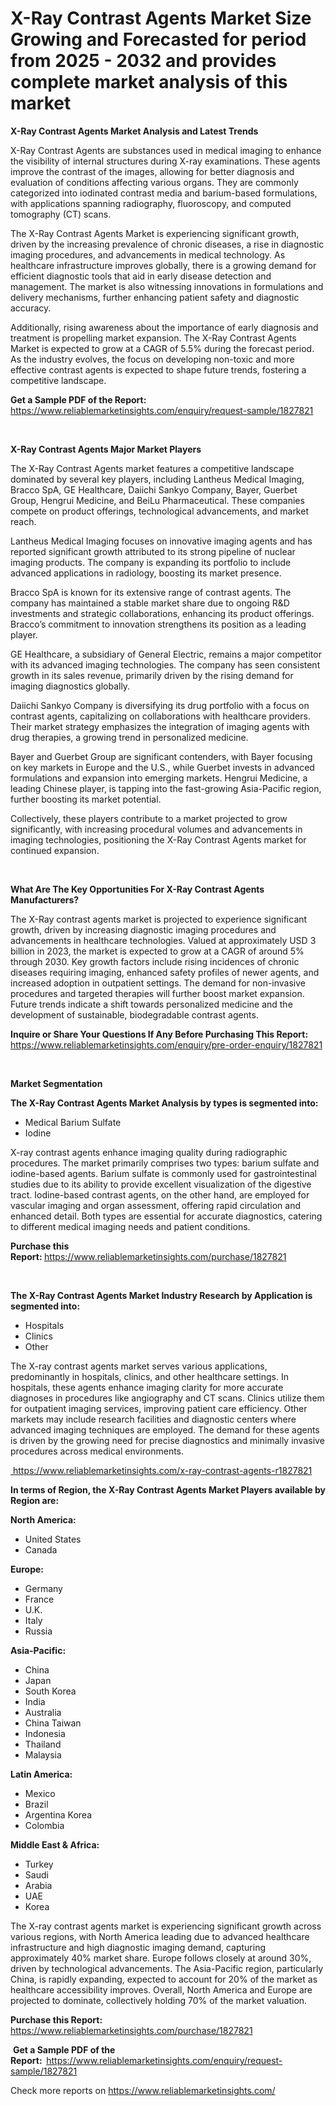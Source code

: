 <p><h1>X-Ray Contrast Agents Market Size Growing and Forecasted for period from 2025 - 2032 and provides complete market analysis of this market</h1></p><p><strong>X-Ray Contrast Agents Market Analysis and Latest Trends</strong></p>
<p><p>X-Ray Contrast Agents are substances used in medical imaging to enhance the visibility of internal structures during X-ray examinations. These agents improve the contrast of the images, allowing for better diagnosis and evaluation of conditions affecting various organs. They are commonly categorized into iodinated contrast media and barium-based formulations, with applications spanning radiography, fluoroscopy, and computed tomography (CT) scans.</p><p>The X-Ray Contrast Agents Market is experiencing significant growth, driven by the increasing prevalence of chronic diseases, a rise in diagnostic imaging procedures, and advancements in medical technology. As healthcare infrastructure improves globally, there is a growing demand for efficient diagnostic tools that aid in early disease detection and management. The market is also witnessing innovations in formulations and delivery mechanisms, further enhancing patient safety and diagnostic accuracy.</p><p>Additionally, rising awareness about the importance of early diagnosis and treatment is propelling market expansion. The X-Ray Contrast Agents Market is expected to grow at a CAGR of 5.5% during the forecast period. As the industry evolves, the focus on developing non-toxic and more effective contrast agents is expected to shape future trends, fostering a competitive landscape.</p></p>
<p><strong>Get a Sample PDF of the Report:&nbsp;</strong> <a href="https://www.reliablemarketinsights.com/enquiry/request-sample/1827821?utm_campaign=2953&utm_medium=2&utm_source=Github&utm_content=ia&utm_term=03042025&utm_id=x-ray-contrast-agents">https://www.reliablemarketinsights.com/enquiry/request-sample/1827821</a></p>
<p>&nbsp;</p>
<p><strong>X-Ray Contrast Agents Major Market Players</strong></p>
<p><p>The X-Ray Contrast Agents market features a competitive landscape dominated by several key players, including Lantheus Medical Imaging, Bracco SpA, GE Healthcare, Daiichi Sankyo Company, Bayer, Guerbet Group, Hengrui Medicine, and BeiLu Pharmaceutical. These companies compete on product offerings, technological advancements, and market reach.</p><p>Lantheus Medical Imaging focuses on innovative imaging agents and has reported significant growth attributed to its strong pipeline of nuclear imaging products. The company is expanding its portfolio to include advanced applications in radiology, boosting its market presence.</p><p>Bracco SpA is known for its extensive range of contrast agents. The company has maintained a stable market share due to ongoing R&D investments and strategic collaborations, enhancing its product offerings. Bracco’s commitment to innovation strengthens its position as a leading player.</p><p>GE Healthcare, a subsidiary of General Electric, remains a major competitor with its advanced imaging technologies. The company has seen consistent growth in its sales revenue, primarily driven by the rising demand for imaging diagnostics globally.</p><p>Daiichi Sankyo Company is diversifying its drug portfolio with a focus on contrast agents, capitalizing on collaborations with healthcare providers. Their market strategy emphasizes the integration of imaging agents with drug therapies, a growing trend in personalized medicine.</p><p>Bayer and Guerbet Group are significant contenders, with Bayer focusing on key markets in Europe and the U.S., while Guerbet invests in advanced formulations and expansion into emerging markets. Hengrui Medicine, a leading Chinese player, is tapping into the fast-growing Asia-Pacific region, further boosting its market potential.</p><p>Collectively, these players contribute to a market projected to grow significantly, with increasing procedural volumes and advancements in imaging technologies, positioning the X-Ray Contrast Agents market for continued expansion.</p></p>
<p>&nbsp;</p>
<p><strong>What Are The Key Opportunities For X-Ray Contrast Agents Manufacturers?</strong></p>
<p><p>The X-Ray contrast agents market is projected to experience significant growth, driven by increasing diagnostic imaging procedures and advancements in healthcare technologies. Valued at approximately USD 3 billion in 2023, the market is expected to grow at a CAGR of around 5% through 2030. Key growth factors include rising incidences of chronic diseases requiring imaging, enhanced safety profiles of newer agents, and increased adoption in outpatient settings. The demand for non-invasive procedures and targeted therapies will further boost market expansion. Future trends indicate a shift towards personalized medicine and the development of sustainable, biodegradable contrast agents.</p></p>
<p><strong>Inquire or Share Your Questions If Any Before Purchasing This Report:</strong> <a href="https://www.reliablemarketinsights.com/enquiry/pre-order-enquiry/1827821?utm_campaign=2953&utm_medium=2&utm_source=Github&utm_content=ia&utm_term=03042025&utm_id=x-ray-contrast-agents">https://www.reliablemarketinsights.com/enquiry/pre-order-enquiry/1827821</a></p>
<p>&nbsp;</p>
<p><strong>Market Segmentation</strong></p>
<p><strong>The X-Ray Contrast Agents Market Analysis by types is segmented into:</strong></p>
<p><ul><li>Medical Barium Sulfate</li><li>Iodine</li></ul></p>
<p><p>X-ray contrast agents enhance imaging quality during radiographic procedures. The market primarily comprises two types: barium sulfate and iodine-based agents. Barium sulfate is commonly used for gastrointestinal studies due to its ability to provide excellent visualization of the digestive tract. Iodine-based contrast agents, on the other hand, are employed for vascular imaging and organ assessment, offering rapid circulation and enhanced detail. Both types are essential for accurate diagnostics, catering to different medical imaging needs and patient conditions.</p></p>
<p><strong>Purchase this Report:&nbsp;</strong><a href="https://www.reliablemarketinsights.com/purchase/1827821?utm_campaign=2953&utm_medium=2&utm_source=Github&utm_content=ia&utm_term=03042025&utm_id=x-ray-contrast-agents">https://www.reliablemarketinsights.com/purchase/1827821</a></p>
<p>&nbsp;</p>
<p><strong>The X-Ray Contrast Agents Market Industry Research by Application is segmented into:</strong></p>
<p><ul><li>Hospitals</li><li>Clinics</li><li>Other</li></ul></p>
<p><p>The X-ray contrast agents market serves various applications, predominantly in hospitals, clinics, and other healthcare settings. In hospitals, these agents enhance imaging clarity for more accurate diagnoses in procedures like angiography and CT scans. Clinics utilize them for outpatient imaging services, improving patient care efficiency. Other markets may include research facilities and diagnostic centers where advanced imaging techniques are employed. The demand for these agents is driven by the growing need for precise diagnostics and minimally invasive procedures across medical environments.</p></p>
<p><a href="https://www.reliablemarketinsights.com/x-ray-contrast-agents-r1827821?utm_campaign=2953&utm_medium=2&utm_source=Github&utm_content=ia&utm_term=03042025&utm_id=x-ray-contrast-agents">&nbsp;https://www.reliablemarketinsights.com/x-ray-contrast-agents-r1827821</a></p>
<p><strong>In terms of Region, the X-Ray Contrast Agents Market Players available by Region are:</strong></p>
<p>
    <p> <strong> North America: </strong>
        <ul>
            <li>United States</li>
            <li>Canada</li>
        </ul>
        </p> 
    <p> <strong> Europe: </strong>
        <ul>
            <li>Germany</li>
            <li>France</li>
            <li>U.K.</li>
            <li>Italy</li>
            <li>Russia</li>
        </ul>
        </p> 
    <p> <strong> Asia-Pacific: </strong>
        <ul>
            <li>China</li>
            <li>Japan</li>
            <li>South Korea</li>
            <li>India</li>
            <li>Australia</li>
            <li>China Taiwan</li>
            <li>Indonesia</li>
            <li>Thailand</li>
            <li>Malaysia</li>
        </ul>
        </p> 
    <p> <strong> Latin America: </strong>
        <ul>
            <li>Mexico</li>
            <li>Brazil</li>
            <li>Argentina Korea</li>
            <li>Colombia</li>
        </ul>
        </p> 
    <p> <strong> Middle East & Africa: </strong>
        <ul>
            <li>Turkey</li>
            <li>Saudi</li>
            <li>Arabia</li>
            <li>UAE</li>
            <li>Korea</li>
        </ul>
    </p>
    </p>
<p><p>The X-ray contrast agents market is experiencing significant growth across various regions, with North America leading due to advanced healthcare infrastructure and high diagnostic imaging demand, capturing approximately 40% market share. Europe follows closely at around 30%, driven by technological advancements. The Asia-Pacific region, particularly China, is rapidly expanding, expected to account for 20% of the market as healthcare accessibility improves. Overall, North America and Europe are projected to dominate, collectively holding 70% of the market valuation.</p></p>
<p><strong>Purchase this Report: </strong><a href="https://www.reliablemarketinsights.com/purchase/1827821?utm_campaign=2953&utm_medium=2&utm_source=Github&utm_content=ia&utm_term=03042025&utm_id=x-ray-contrast-agents">https://www.reliablemarketinsights.com/purchase/1827821</a></p>
<p>&nbsp;<strong>Get a Sample PDF of the Report:&nbsp;&nbsp;</strong><a href="https://www.reliablemarketinsights.com/enquiry/request-sample/1827821?utm_campaign=2953&utm_medium=2&utm_source=Github&utm_content=ia&utm_term=03042025&utm_id=x-ray-contrast-agents">https://www.reliablemarketinsights.com/enquiry/request-sample/1827821</a></p>
<p><strong></strong></p>
<p>Check more reports on <a href="https://www.reliablemarketinsights.com/?utm_campaign=2953&utm_medium=2&utm_source=Github&utm_content=ia&utm_term=03042025&utm_id=x-ray-contrast-agents">https://www.reliablemarketinsights.com/</a></p>